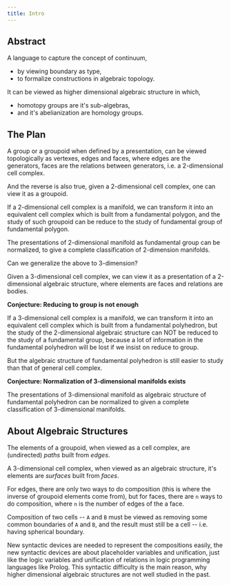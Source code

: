 ```yaml
---
title: Intro
---
```


## Abstract

A language to capture the concept of continuum,

- by viewing boundary as type,
- to formalize constructions in algebraic topology.

It can be viewed as higher dimensional algebraic structure in which,

- homotopy groups are it's sub-algebras,
- and it's abelianization are homology groups.

## The Plan

A group or a groupoid when defined by a presentation,
can be viewed topologically as vertexes, edges and faces,
where edges are the generators,
faces are the relations between generators,
i.e. a 2-dimensional cell complex.

And the reverse is also true,
given a 2-dimensional cell complex,
one can view it as a groupoid.

If a 2-dimensional cell complex is a manifold,
we can transform it into an equivalent cell complex
which is built from a fundamental polygon,
and the study of such groupoid can be reduce to
the study of fundamental group of fundamental polygon.

The presentations of 2-dimensional manifold
as fundamental group can be normalized,
to give a complete classification
of 2-dimension manifolds.

Can we generalize the above to 3-dimension?

Given a 3-dimensional cell complex,
we can view it as a presentation
of a 2-dimensional algebraic structure,
where elements are faces and relations are bodies.

**Conjecture: Reducing to group is not enough**

If a 3-dimensional cell complex is a manifold,
we can transform it into an equivalent cell complex
which is built from a fundamental polyhedron,
but the study of the 2-dimensional algebraic structure
can NOT be reduced to the study of a fundamental group,
because a lot of information in the fundamental polyhedron
will be lost if we insist on reduce to group.

But the algebraic structure of fundamental polyhedron
is still easier to study than that of general cell complex.

**Conjecture: Normalization of 3-dimensional manifolds exists**

The presentations of 3-dimensional manifold
as algebraic structure of fundamental polyhedron
can be normalized to given a complete classification
of 3-dimensional manifolds.

## About Algebraic Structures

The elements of a groupoid,
when viewed as a cell complex,
are (undirected) _paths_ built from _edges_.

A 3-dimensional cell complex,
when viewed as an algebraic structure,
it's elements are _surfaces_ built from _faces_.

For edges, there are only two ways to do composition
(this is where the inverse of groupoid elements come from),
but for faces, there are `n` ways to do composition,
where `n` is the number of edges of the a face.

Composition of two cells -- `A` and `B` must be viewed as
removing some common boundaries of `A` and `B`,
and the result must still be a cell
-- i.e. having spherical boundary.

New syntactic devices are needed to represent
the compositions easily,
the new syntactic devices are about
placeholder variables and unification,
just like the logic variables and unification of relations
in logic programming languages like Prolog.
This syntactic difficulty is the main reason,
why higher dimensional algebraic structures
are not well studied in the past.
